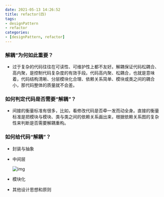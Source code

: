 ```yaml
---
date: 2021-05-13 14:26:52
title: refactor(四)
tags:
- designPattern
- refactor
categories:
- [designPattern, refactor]
---
```


### 解耦”为何如此重要？

- 过于复杂的代码往往在可读性、可维护性上都不友好。解耦保证代码松耦合、高内聚，是控制代码复杂度的有效手段。代码高内聚、松耦合，也就是意味着，代码结构清晰、分层模块化合理、依赖关系简单、模块或类之间的耦合小，那代码整体的质量就不会差。

### 如何判定代码是否需要“解耦”？

- 间接的衡量标准有很多，比如，看修改代码是否牵一发而动全身。直接的衡量标准是把模块与模块、类与类之间的依赖关系画出来，根据依赖关系图的复杂性来判断是否需要解耦重构。

### 如何给代码“解耦”？

-  封装与抽象

- 中间层

  ![img](https://static001.geekbang.org/resource/image/cb/52/cbcefa78026fd1d0cb9837dde9adae52.jpg)

- 模块化
- 其他设计思想和原则